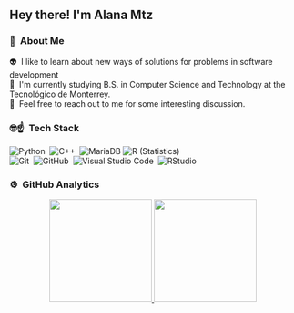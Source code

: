 <h2>Hey there! I'm Alana Mtz </h2>

### 🦦 &nbsp;About Me

👽 &nbsp;I like to learn about new ways of solutions for problems in software development\
👾 &nbsp;I'm currently studying B.S. in Computer Science and Technology at the Tecnológico de Monterrey.\
💬 &nbsp;Feel free to reach out to me for some interesting discussion.


### 🤓☝️ &nbsp;Tech Stack

![Python](https://img.shields.io/badge/-Python-05122A?style=flat&logo=python)&nbsp;
![C++](https://img.shields.io/badge/-C++-05122A?style=flat&logo=C%2B%2B&logoColor=00599C)&nbsp;
![MariaDB](https://img.shields.io/badge/-MariaDB-05122A?style=flat&logo=mariadb)
![R (Statistics)](https://img.shields.io/badge/-R-05122A?style=flat&logo=R&logoColor=276DC3)\
![Git](https://img.shields.io/badge/-Git-05122A?style=flat&logo=git)&nbsp;
![GitHub](https://img.shields.io/badge/-GitHub-05122A?style=flat&logo=github)&nbsp;
![Visual Studio Code](https://img.shields.io/badge/-Visual%20Studio%20Code-05122A?style=flat&logo=visual-studio-code&logoColor=007ACC)&nbsp;
![RStudio](https://img.shields.io/badge/-RStudio-05122A?style=flat&logo=rstudio)&nbsp;

### ⚙ &nbsp;GitHub Analytics

<p align="center">
<a href="https://github.com/Apanawa">
  <img height="180em" src="https://github-readme-stats-eight-theta.vercel.app/api?username=AlanaMM06&show_icons=true&theme=algolia&include_all_commits=true&count_private=true"/>
  <img height="180em" src="https://github-readme-stats-eight-theta.vercel.app/api/top-langs/?username=AlanaMM06&layout=compact&langs_count=8&theme=algolia"/>
</a>
</p>
  
